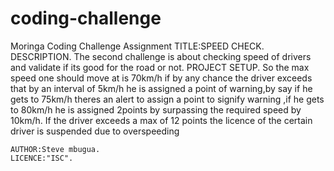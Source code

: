 # coding-challenge
Moringa Coding Challenge Assignment
TITLE:SPEED CHECK.
  DESCRIPTION.
    The second challenge is about checking speed of drivers and validate if its good for the road or not.
  PROJECT SETUP.
    So the max speed one should move at is 70km/h if by any chance the driver exceeds that by an interval of 5km/h he is assigned a point of warning,by say if he gets to     75km/h theres an alert to assign a point to signify warning ,if he gets to 80km/h he is assigned 2points by surpassing the required speed by 10km/h.
    If the driver exceeds a max of 12 points the licence of the certain  driver is suspended due to overspeeding 
   
    AUTHOR:Steve mbugua.
    LICENCE:"ISC".

